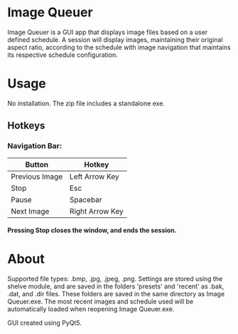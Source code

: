 # Image Queuer
Image Queuer is a GUI app that displays image files based on a user defined schedule. A session will display images, maintaining their original aspect ratio, according to the schedule with image navigation that maintains its respective schedule configuration. 

# Usage
No installation. The zip file includes a standalone exe. 

## Hotkeys
### Navigation Bar: 
Button | Hotkey
------------ | -------------
Previous Image | Left Arrow Key
Stop | Esc 
Pause | Spacebar
Next Image | Right Arrow Key
#### Pressing Stop closes the window, and ends the session.

# About
Supported file types: .bmp, .jpg, .jpeg, .png. Settings are stored using the shelve module, and are saved in the folders 'presets' and 'recent' as .bak, .dat, and .dir files. These folders are saved in the same directory as Image Queuer.exe. The most recent images and schedule used will be automatically loaded when reopening Image Queuer.exe. 

GUI created using PyQt5. 
